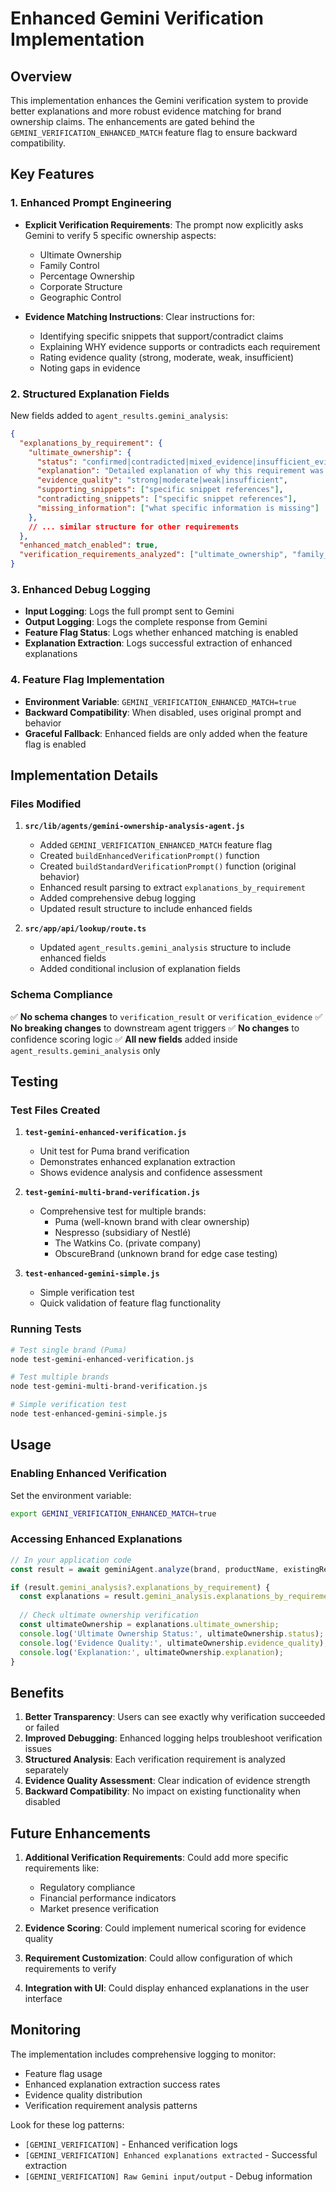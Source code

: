 # Enhanced Gemini Verification Implementation

## Overview

This implementation enhances the Gemini verification system to provide better explanations and more robust evidence matching for brand ownership claims. The enhancements are gated behind the `GEMINI_VERIFICATION_ENHANCED_MATCH` feature flag to ensure backward compatibility.

## Key Features

### 1. Enhanced Prompt Engineering
- **Explicit Verification Requirements**: The prompt now explicitly asks Gemini to verify 5 specific ownership aspects:
  - Ultimate Ownership
  - Family Control
  - Percentage Ownership
  - Corporate Structure
  - Geographic Control

- **Evidence Matching Instructions**: Clear instructions for:
  - Identifying specific snippets that support/contradict claims
  - Explaining WHY evidence supports or contradicts each requirement
  - Rating evidence quality (strong, moderate, weak, insufficient)
  - Noting gaps in evidence

### 2. Structured Explanation Fields
New fields added to `agent_results.gemini_analysis`:
```json
{
  "explanations_by_requirement": {
    "ultimate_ownership": {
      "status": "confirmed|contradicted|mixed_evidence|insufficient_evidence",
      "explanation": "Detailed explanation of why this requirement was verified or not",
      "evidence_quality": "strong|moderate|weak|insufficient",
      "supporting_snippets": ["specific snippet references"],
      "contradicting_snippets": ["specific snippet references"],
      "missing_information": ["what specific information is missing"]
    },
    // ... similar structure for other requirements
  },
  "enhanced_match_enabled": true,
  "verification_requirements_analyzed": ["ultimate_ownership", "family_control", ...]
}
```

### 3. Enhanced Debug Logging
- **Input Logging**: Logs the full prompt sent to Gemini
- **Output Logging**: Logs the complete response from Gemini
- **Feature Flag Status**: Logs whether enhanced matching is enabled
- **Explanation Extraction**: Logs successful extraction of enhanced explanations

### 4. Feature Flag Implementation
- **Environment Variable**: `GEMINI_VERIFICATION_ENHANCED_MATCH=true`
- **Backward Compatibility**: When disabled, uses original prompt and behavior
- **Graceful Fallback**: Enhanced fields are only added when the feature flag is enabled

## Implementation Details

### Files Modified

1. **`src/lib/agents/gemini-ownership-analysis-agent.js`**
   - Added `GEMINI_VERIFICATION_ENHANCED_MATCH` feature flag
   - Created `buildEnhancedVerificationPrompt()` function
   - Created `buildStandardVerificationPrompt()` function (original behavior)
   - Enhanced result parsing to extract `explanations_by_requirement`
   - Added comprehensive debug logging
   - Updated result structure to include enhanced fields

2. **`src/app/api/lookup/route.ts`**
   - Updated `agent_results.gemini_analysis` structure to include enhanced fields
   - Added conditional inclusion of explanation fields

### Schema Compliance

✅ **No schema changes** to `verification_result` or `verification_evidence`
✅ **No breaking changes** to downstream agent triggers
✅ **No changes** to confidence scoring logic
✅ **All new fields** added inside `agent_results.gemini_analysis` only

## Testing

### Test Files Created

1. **`test-gemini-enhanced-verification.js`**
   - Unit test for Puma brand verification
   - Demonstrates enhanced explanation extraction
   - Shows evidence analysis and confidence assessment

2. **`test-gemini-multi-brand-verification.js`**
   - Comprehensive test for multiple brands:
     - Puma (well-known brand with clear ownership)
     - Nespresso (subsidiary of Nestlé)
     - The Watkins Co. (private company)
     - ObscureBrand (unknown brand for edge case testing)

3. **`test-enhanced-gemini-simple.js`**
   - Simple verification test
   - Quick validation of feature flag functionality

### Running Tests

```bash
# Test single brand (Puma)
node test-gemini-enhanced-verification.js

# Test multiple brands
node test-gemini-multi-brand-verification.js

# Simple verification test
node test-enhanced-gemini-simple.js
```

## Usage

### Enabling Enhanced Verification

Set the environment variable:
```bash
export GEMINI_VERIFICATION_ENHANCED_MATCH=true
```

### Accessing Enhanced Explanations

```javascript
// In your application code
const result = await geminiAgent.analyze(brand, productName, existingResult);

if (result.gemini_analysis?.explanations_by_requirement) {
  const explanations = result.gemini_analysis.explanations_by_requirement;
  
  // Check ultimate ownership verification
  const ultimateOwnership = explanations.ultimate_ownership;
  console.log('Ultimate Ownership Status:', ultimateOwnership.status);
  console.log('Evidence Quality:', ultimateOwnership.evidence_quality);
  console.log('Explanation:', ultimateOwnership.explanation);
}
```

## Benefits

1. **Better Transparency**: Users can see exactly why verification succeeded or failed
2. **Improved Debugging**: Enhanced logging helps troubleshoot verification issues
3. **Structured Analysis**: Each verification requirement is analyzed separately
4. **Evidence Quality Assessment**: Clear indication of evidence strength
5. **Backward Compatibility**: No impact on existing functionality when disabled

## Future Enhancements

1. **Additional Verification Requirements**: Could add more specific requirements like:
   - Regulatory compliance
   - Financial performance indicators
   - Market presence verification

2. **Evidence Scoring**: Could implement numerical scoring for evidence quality

3. **Requirement Customization**: Could allow configuration of which requirements to verify

4. **Integration with UI**: Could display enhanced explanations in the user interface

## Monitoring

The implementation includes comprehensive logging to monitor:
- Feature flag usage
- Enhanced explanation extraction success rates
- Evidence quality distribution
- Verification requirement analysis patterns

Look for these log patterns:
- `[GEMINI_VERIFICATION]` - Enhanced verification logs
- `[GEMINI_VERIFICATION] Enhanced explanations extracted` - Successful extraction
- `[GEMINI_VERIFICATION] Raw Gemini input/output` - Debug information

